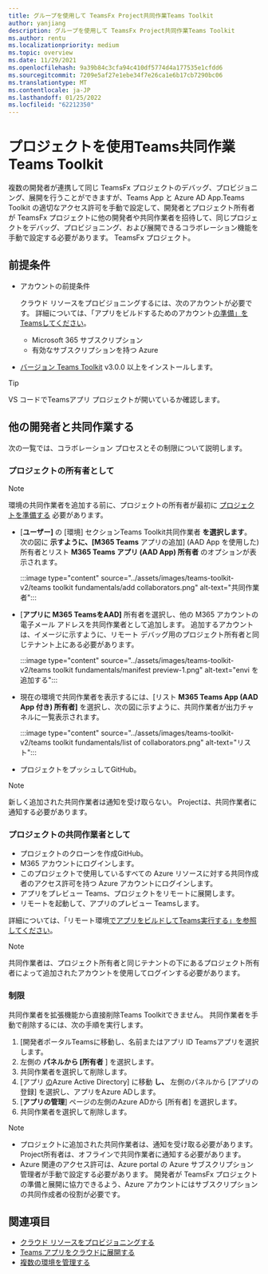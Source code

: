 ```yaml
---
title: グループを使用して TeamsFx Project共同作業Teams Toolkit
author: yanjiang
description: グループを使用して TeamsFx Project共同作業Teams Toolkit
ms.author: rentu
ms.localizationpriority: medium
ms.topic: overview
ms.date: 11/29/2021
ms.openlocfilehash: 9a39b84c3cfa94c410df5774d4a177535e1cfdd6
ms.sourcegitcommit: 7209e5af27e1ebe34f7e26ca1e6b17cb7290bc06
ms.translationtype: MT
ms.contentlocale: ja-JP
ms.lasthandoff: 01/25/2022
ms.locfileid: "62212350"
---
```

# <a name="collaborate-on-teams-project-using-teams-toolkit"></a>プロジェクトを使用Teams共同作業Teams Toolkit

複数の開発者が連携して同じ TeamsFx プロジェクトのデバッグ、プロビジョニング、展開を行うことができますが、Teams App と Azure AD App.Teams Toolkit の適切なアクセス許可を手動で設定して、開発者とプロジェクト所有者が TeamsFx プロジェクトに他の開発者や共同作業者を招待して、同じプロジェクトをデバッグ、プロビジョニング、および展開できるコラボレーション機能を手動で設定する必要があります。 TeamsFx プロジェクト。

## <a name="prerequisites"></a>前提条件

* アカウントの前提条件

    クラウド リソースをプロビジョニングするには、次のアカウントが必要です。 詳細については、「アプリをビルドするためのアカウント[の準備」をTeamsしてください](accounts.md)。

  * Microsoft 365 サブスクリプション
  * 有効なサブスクリプションを持つ Azure

* [バージョン Teams Toolkit](https://marketplace.visualstudio.com/items?itemName=TeamsDevApp.ms-teams-vscode-extension) v3.0.0 以上をインストールします。

> [!TIP]
> VS コードでTeamsアプリ プロジェクトが開いているか確認します。

## <a name="collaborate-with-other-developers"></a>他の開発者と共同作業する

次の一覧では、コラボレーション プロセスとその制限について説明します。

### <a name="as-project-owner"></a>プロジェクトの所有者として

> [!NOTE]
> 環境の共同作業者を追加する前に、プロジェクトの所有者が最初に [プロジェクトを準備する](provision.md) 必要があります。

* [**ユーザー]** の [環境] セクションTeams Toolkit共同作業者 **を選択します**。 次の図に **示すように、[M365 Teams** アプリの追加] (AAD App を使用した) 所有者とリスト **M365 Teams アプリ (AAD App) 所有者** のオプションが表示されます。

  :::image type="content" source="../assets/images/teams-toolkit-v2/teams toolkit fundamentals/add collaborators.png" alt-text="共同作業者":::

* [**アプリに M365 TeamsをAAD]** 所有者を選択し、他の M365 アカウントの電子メール アドレスを共同作業者として追加します。 追加するアカウントは、イメージに示すように、リモート デバッグ用のプロジェクト所有者と同じテナント上にある必要があります。

  :::image type="content" source="../assets/images/teams-toolkit-v2/teams toolkit fundamentals/manifest preview-1.png" alt-text="envi を追加する":::

* 現在の環境で共同作業者を表示するには、[リスト **M365 Teams App (AAD App 付き) 所有者]** を選択し、次の図に示すように、共同作業者が出力チャネルに一覧表示されます。

  :::image type="content" source="../assets/images/teams-toolkit-v2/teams toolkit fundamentals/list of collaborators.png" alt-text="リスト":::

* プロジェクトをプッシュしてGitHub。

> [!NOTE]
> 新しく追加された共同作業者は通知を受け取らない。 Projectは、共同作業者に通知する必要があります。

### <a name="as-project-collaborator"></a>プロジェクトの共同作業者として

* プロジェクトのクローンを作成GitHub。
* M365 アカウントにログインします。
* このプロジェクトで使用しているすべての Azure リソースに対する共同作成者のアクセス許可を持つ Azure アカウントにログインします。
* アプリをプレビュー Teams、プロジェクトをリモートに展開します。
* リモートを起動して、アプリのプレビュー Teamsします。

詳細については、「リモート環境[でアプリをビルドしてTeams実行する」を参照してください](/microsoftteams/platform/sbs-gs-javascript?tabs=vscode%2Cvsc%2Cviscode%2Cvcode&tutorial-step=3&branch)。

> [!NOTE]
> 共同作業者は、プロジェクト所有者と同じテナントの下にあるプロジェクト所有者によって追加されたアカウントを使用してログインする必要があります。

### <a name="limitation"></a>制限

共同作業者を拡張機能から直接削除Teams Toolkitできません。 共同作業者を手動で削除するには、次の手順を実行します。

  1. [開発者ポータルTeamsに移動し、名前またはアプリ ID Teamsアプリを選択します。
  2. 左側の **パネルから [所有者** ] を選択します。
  3. 共同作業者を選択して削除します。
  4. [アプリ [の](https://ms.portal.azure.com/#blade/Microsoft_AAD_IAM/ActiveDirectoryMenuBlade/RegisteredApps)Azure Active Directory] に移動 **し、** 左側のパネルから [アプリの登録] を選択し、アプリをAzure ADします。
  5. [**アプリの管理**] ページの左側のAzure ADから [所有者] を選択します。
  6. 共同作業者を選択して削除します。

> [!NOTE]
> * プロジェクトに追加された共同作業者は、通知を受け取る必要があります。 Project所有者は、オフラインで共同作業者に通知する必要があります。
> * Azure 関連のアクセス許可は、Azure portal の Azure サブスクリプション管理者が手動で設定する必要があります。 開発者が TeamsFx プロジェクトの準備と展開に協力できるよう、Azure アカウントにはサブスクリプションの共同作成者の役割が必要です。

## <a name="see-also"></a>関連項目

* [クラウド リソースをプロビジョニングする](provision.md)
* [Teams アプリをクラウドに展開する](deploy.md)
* [複数の環境を管理する](TeamsFx-multi-env.md)

